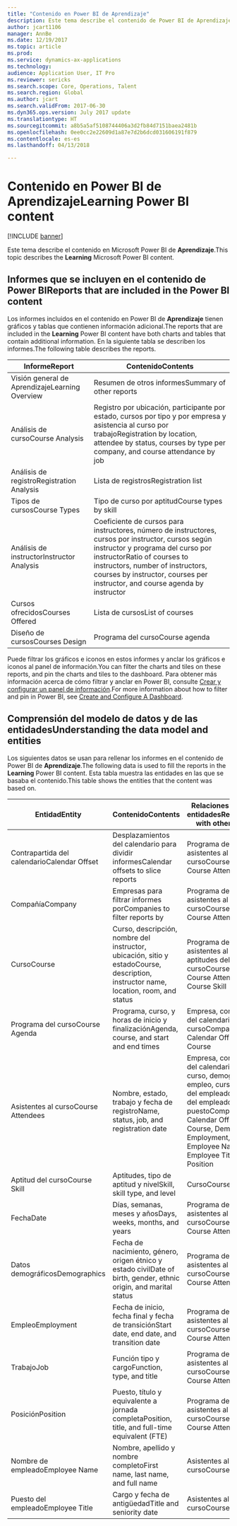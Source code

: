 ```yaml
---
title: "Contenido en Power BI de Aprendizaje"
description: Este tema describe el contenido de Power BI de Aprendizaje.
author: jcart1106
manager: AnnBe
ms.date: 12/19/2017
ms.topic: article
ms.prod: 
ms.service: dynamics-ax-applications
ms.technology: 
audience: Application User, IT Pro
ms.reviewer: sericks
ms.search.scope: Core, Operations, Talent
ms.search.region: Global
ms.author: jcart
ms.search.validFrom: 2017-06-30
ms.dyn365.ops.version: July 2017 update
ms.translationtype: HT
ms.sourcegitcommit: a8b5a5af5108744406a3d2fb84d7151baea2481b
ms.openlocfilehash: 0ee0cc2e22609d1a87e7d2b6dcd031606191f879
ms.contentlocale: es-es
ms.lasthandoff: 04/13/2018

---
```


# <a name="learning-power-bi-content"></a><span data-ttu-id="908f4-103">Contenido en Power BI de Aprendizaje</span><span class="sxs-lookup"><span data-stu-id="908f4-103">Learning Power BI content</span></span>

[!INCLUDE [banner](../includes/banner.md)]

<span data-ttu-id="908f4-104">Este tema describe el contenido en Microsoft Power BI de **Aprendizaje**.</span><span class="sxs-lookup"><span data-stu-id="908f4-104">This topic describes the **Learning** Microsoft Power BI content.</span></span>

## <a name="reports-that-are-included-in-the-power-bi-content"></a><span data-ttu-id="908f4-105">Informes que se incluyen en el contenido de Power BI</span><span class="sxs-lookup"><span data-stu-id="908f4-105">Reports that are included in the Power BI content</span></span>

<span data-ttu-id="908f4-106">Los informes incluidos en el contenido en Power BI de **Aprendizaje** tienen gráficos y tablas que contienen información adicional.</span><span class="sxs-lookup"><span data-stu-id="908f4-106">The reports that are included in the **Learning** Power BI content have both charts and tables that contain additional information.</span></span> <span data-ttu-id="908f4-107">En la siguiente tabla se describen los informes.</span><span class="sxs-lookup"><span data-stu-id="908f4-107">The following table describes the reports.</span></span>

| <span data-ttu-id="908f4-108">Informe</span><span class="sxs-lookup"><span data-stu-id="908f4-108">Report</span></span>                | <span data-ttu-id="908f4-109">Contenido</span><span class="sxs-lookup"><span data-stu-id="908f4-109">Contents</span></span> |
|-----------------------|----------|
| <span data-ttu-id="908f4-110">Visión general de Aprendizaje</span><span class="sxs-lookup"><span data-stu-id="908f4-110">Learning Overview</span></span>     | <span data-ttu-id="908f4-111">Resumen de otros informes</span><span class="sxs-lookup"><span data-stu-id="908f4-111">Summary of other reports</span></span> |
| <span data-ttu-id="908f4-112">Análisis de curso</span><span class="sxs-lookup"><span data-stu-id="908f4-112">Course Analysis</span></span>       | <span data-ttu-id="908f4-113">Registro por ubicación, participante por estado, cursos por tipo y por empresa y asistencia al curso por trabajo</span><span class="sxs-lookup"><span data-stu-id="908f4-113">Registration by location, attendee by status, courses by type per company, and course attendance by job</span></span> |
| <span data-ttu-id="908f4-114">Análisis de registro</span><span class="sxs-lookup"><span data-stu-id="908f4-114">Registration Analysis</span></span> | <span data-ttu-id="908f4-115">Lista de registros</span><span class="sxs-lookup"><span data-stu-id="908f4-115">Registration list</span></span> |
| <span data-ttu-id="908f4-116">Tipos de cursos</span><span class="sxs-lookup"><span data-stu-id="908f4-116">Course Types</span></span>          | <span data-ttu-id="908f4-117">Tipo de curso por aptitud</span><span class="sxs-lookup"><span data-stu-id="908f4-117">Course types by skill</span></span> |
| <span data-ttu-id="908f4-118">Análisis de instructor</span><span class="sxs-lookup"><span data-stu-id="908f4-118">Instructor Analysis</span></span>   | <span data-ttu-id="908f4-119">Coeficiente de cursos para instructores, número de instructores, cursos por instructor, cursos según instructor y programa del curso por instructor</span><span class="sxs-lookup"><span data-stu-id="908f4-119">Ratio of courses to instructors, number of instructors, courses by instructor, courses per instructor, and course agenda by instructor</span></span> |
| <span data-ttu-id="908f4-120">Cursos ofrecidos</span><span class="sxs-lookup"><span data-stu-id="908f4-120">Courses Offered</span></span>       | <span data-ttu-id="908f4-121">Lista de cursos</span><span class="sxs-lookup"><span data-stu-id="908f4-121">List of courses</span></span> |
| <span data-ttu-id="908f4-122">Diseño de cursos</span><span class="sxs-lookup"><span data-stu-id="908f4-122">Courses Design</span></span>        | <span data-ttu-id="908f4-123">Programa del curso</span><span class="sxs-lookup"><span data-stu-id="908f4-123">Course agenda</span></span> |

<span data-ttu-id="908f4-124">Puede filtrar los gráficos e iconos en estos informes y anclar los gráficos e iconos al panel de información.</span><span class="sxs-lookup"><span data-stu-id="908f4-124">You can filter the charts and tiles on these reports, and pin the charts and tiles to the dashboard.</span></span> <span data-ttu-id="908f4-125">Para obtener más información acerca de cómo filtrar y anclar en Power BI, consulte [Crear y configurar un panel de información](https://powerbi.microsoft.com/en-us/guided-learning/powerbi-learning-4-2-create-configure-dashboards).</span><span class="sxs-lookup"><span data-stu-id="908f4-125">For more information about how to filter and pin in Power BI, see [Create and Configure A Dashboard](https://powerbi.microsoft.com/en-us/guided-learning/powerbi-learning-4-2-create-configure-dashboards).</span></span>

## <a name="understanding-the-data-model-and-entities"></a><span data-ttu-id="908f4-126">Comprensión del modelo de datos y de las entidades</span><span class="sxs-lookup"><span data-stu-id="908f4-126">Understanding the data model and entities</span></span>

<span data-ttu-id="908f4-127">Los siguientes datos se usan para rellenar los informes en el contenido de Power BI de **Aprendizaje**.</span><span class="sxs-lookup"><span data-stu-id="908f4-127">The following data is used to fill the reports in the **Learning** Power BI content.</span></span> <span data-ttu-id="908f4-128">Esta tabla muestra las entidades en las que se basaba el contenido.</span><span class="sxs-lookup"><span data-stu-id="908f4-128">This table shows the entities that the content was based on.</span></span>

| <span data-ttu-id="908f4-129">Entidad</span><span class="sxs-lookup"><span data-stu-id="908f4-129">Entity</span></span>           | <span data-ttu-id="908f4-130">Contenido</span><span class="sxs-lookup"><span data-stu-id="908f4-130">Contents</span></span>                                                         | <span data-ttu-id="908f4-131">Relaciones con otras entidades</span><span class="sxs-lookup"><span data-stu-id="908f4-131">Relationships with other entities</span></span> |
|------------------|------------------------------------------------------------------|-----------------------------------|
| <span data-ttu-id="908f4-132">Contrapartida del calendario</span><span class="sxs-lookup"><span data-stu-id="908f4-132">Calendar Offset</span></span>  | <span data-ttu-id="908f4-133">Desplazamientos del calendario para dividir informes</span><span class="sxs-lookup"><span data-stu-id="908f4-133">Calendar offsets to slice reports</span></span>                                | <span data-ttu-id="908f4-134">Programa del curso, asistentes al curso</span><span class="sxs-lookup"><span data-stu-id="908f4-134">Course Agenda, Course Attendees</span></span> |
| <span data-ttu-id="908f4-135">Compañía</span><span class="sxs-lookup"><span data-stu-id="908f4-135">Company</span></span>          | <span data-ttu-id="908f4-136">Empresas para filtrar informes por</span><span class="sxs-lookup"><span data-stu-id="908f4-136">Companies to filter reports by</span></span>                                   | <span data-ttu-id="908f4-137">Programa del curso, asistentes al curso</span><span class="sxs-lookup"><span data-stu-id="908f4-137">Course Agenda, Course Attendees</span></span> |
| <span data-ttu-id="908f4-138">Curso</span><span class="sxs-lookup"><span data-stu-id="908f4-138">Course</span></span>           | <span data-ttu-id="908f4-139">Curso, descripción, nombre del instructor, ubicación, sitio y estado</span><span class="sxs-lookup"><span data-stu-id="908f4-139">Course, description, instructor name, location, room, and status</span></span> | <span data-ttu-id="908f4-140">Programa del curso, asistentes al curso, aptitudes del curso</span><span class="sxs-lookup"><span data-stu-id="908f4-140">Course Agenda, Course Attendees, Course Skill</span></span> |
| <span data-ttu-id="908f4-141">Programa del curso</span><span class="sxs-lookup"><span data-stu-id="908f4-141">Course Agenda</span></span>    | <span data-ttu-id="908f4-142">Programa, curso, y horas de inicio y finalización</span><span class="sxs-lookup"><span data-stu-id="908f4-142">Agenda, course, and start and end times</span></span>                          | <span data-ttu-id="908f4-143">Empresa, contrapartida del calendario, fecha, curso</span><span class="sxs-lookup"><span data-stu-id="908f4-143">Company, Calendar Offset, Date, Course</span></span> |
| <span data-ttu-id="908f4-144">Asistentes al curso</span><span class="sxs-lookup"><span data-stu-id="908f4-144">Course Attendees</span></span> | <span data-ttu-id="908f4-145">Nombre, estado, trabajo y fecha de registro</span><span class="sxs-lookup"><span data-stu-id="908f4-145">Name, status, job, and registration date</span></span>                         | <span data-ttu-id="908f4-146">Empresa, contrapartida del calendario, fecha, curso, demografía, empleo, curso, nombre del empleado, puesto del empleado, trabajo, puesto</span><span class="sxs-lookup"><span data-stu-id="908f4-146">Company, Calendar Offset, Date, Course, Demographics, Employment, Course, Employee Name, Employee Title, Job, Position</span></span> |
| <span data-ttu-id="908f4-147">Aptitud del curso</span><span class="sxs-lookup"><span data-stu-id="908f4-147">Course Skill</span></span>     | <span data-ttu-id="908f4-148">Aptitudes, tipo de aptitud y nivel</span><span class="sxs-lookup"><span data-stu-id="908f4-148">Skill, skill type, and level</span></span>                                     | <span data-ttu-id="908f4-149">Curso</span><span class="sxs-lookup"><span data-stu-id="908f4-149">Course</span></span> |
| <span data-ttu-id="908f4-150">Fecha</span><span class="sxs-lookup"><span data-stu-id="908f4-150">Date</span></span>             | <span data-ttu-id="908f4-151">Días, semanas, meses y años</span><span class="sxs-lookup"><span data-stu-id="908f4-151">Days, weeks, months, and years</span></span>                                   | <span data-ttu-id="908f4-152">Programa del curso, asistentes al curso</span><span class="sxs-lookup"><span data-stu-id="908f4-152">Course Agenda, Course Attendees</span></span> |
| <span data-ttu-id="908f4-153">Datos demográficos</span><span class="sxs-lookup"><span data-stu-id="908f4-153">Demographics</span></span>     | <span data-ttu-id="908f4-154">Fecha de nacimiento, género, origen étnico y estado civil</span><span class="sxs-lookup"><span data-stu-id="908f4-154">Date of birth, gender, ethnic origin, and marital status</span></span>         | <span data-ttu-id="908f4-155">Programa del curso, asistentes al curso</span><span class="sxs-lookup"><span data-stu-id="908f4-155">Course Agenda, Course Attendees</span></span> |
| <span data-ttu-id="908f4-156">Empleo</span><span class="sxs-lookup"><span data-stu-id="908f4-156">Employment</span></span>       | <span data-ttu-id="908f4-157">Fecha de inicio, fecha final y fecha de transición</span><span class="sxs-lookup"><span data-stu-id="908f4-157">Start date, end date, and transition date</span></span>                        | <span data-ttu-id="908f4-158">Programa del curso, asistentes al curso</span><span class="sxs-lookup"><span data-stu-id="908f4-158">Course Agenda, Course Attendees</span></span> |
| <span data-ttu-id="908f4-159">Trabajo</span><span class="sxs-lookup"><span data-stu-id="908f4-159">Job</span></span>              | <span data-ttu-id="908f4-160">Función tipo y cargo</span><span class="sxs-lookup"><span data-stu-id="908f4-160">Function, type, and title</span></span>                                        | <span data-ttu-id="908f4-161">Programa del curso, asistentes al curso</span><span class="sxs-lookup"><span data-stu-id="908f4-161">Course Agenda, Course Attendees</span></span> |
| <span data-ttu-id="908f4-162">Posición</span><span class="sxs-lookup"><span data-stu-id="908f4-162">Position</span></span>         | <span data-ttu-id="908f4-163">Puesto, título y equivalente a jornada completa</span><span class="sxs-lookup"><span data-stu-id="908f4-163">Position, title, and full-time equivalent (FTE)</span></span>                  | <span data-ttu-id="908f4-164">Programa del curso, asistentes al curso</span><span class="sxs-lookup"><span data-stu-id="908f4-164">Course Agenda, Course Attendees</span></span> |
| <span data-ttu-id="908f4-165">Nombre de empleado</span><span class="sxs-lookup"><span data-stu-id="908f4-165">Employee Name</span></span>    | <span data-ttu-id="908f4-166">Nombre, apellido y nombre completo</span><span class="sxs-lookup"><span data-stu-id="908f4-166">First name, last name, and full name</span></span>                             | <span data-ttu-id="908f4-167">Asistentes al curso</span><span class="sxs-lookup"><span data-stu-id="908f4-167">Course Attendees</span></span> |
| <span data-ttu-id="908f4-168">Puesto del empleado</span><span class="sxs-lookup"><span data-stu-id="908f4-168">Employee Title</span></span>   | <span data-ttu-id="908f4-169">Cargo y fecha de antigüedad</span><span class="sxs-lookup"><span data-stu-id="908f4-169">Title and seniority date</span></span>                                         | <span data-ttu-id="908f4-170">Asistentes al curso</span><span class="sxs-lookup"><span data-stu-id="908f4-170">Course Attendees</span></span> |



